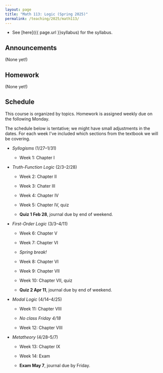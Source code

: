 ```yaml
---
layout: page
title: "Math 113: Logic (Spring 2025)"
permalink: /teaching/2025/math113/
---
```


* See [here]({{ page.url }}syllabus) for the syllabus.


Announcements
-------------

(None yet!)

Homework
--------

(None yet!)

Schedule
--------

This course is organized by topics. Homework is assigned weekly due on the following Monday.

The schedule below is tentative; we might have small adjustments in the dates. For each week I've included which sections from the textbook we will be covering.

* *Syllogisms* (1/27–1/31)

    * Week 1: Chapter I

* *Truth-Function Logic* (2/3–2/28)
	
    * Week 2: Chapter II
	
    * Week 3: Chater III
	
    * Week 4: Chapter IV
	
    * Week 5: Chapter IV, quiz

    * **Quiz 1 Feb 28**, journal due by end of weekend.
	
* *First-Order Logic* (3/3–4/11)

    * Week 6: Chapter V
	
    * Week 7: Chapter VI
	
    * *Spring break!*
	
    * Week 8: Chapter VI
	
    * Week 9: Chapter VII
	
    * Week 10: Chapter VII, quiz

    * **Quiz 2 Apr 11**, journal due by end of weekend.
	
* *Modal Logic* (4/14–4/25)

    * Week 11: Chapter VIII

    * *No class Friday 4/18*

    * Week 12: Chapter VIII
	
* *Metatheory* (4/28–5/7)

    * Week 13: Chapter IX
	
    * Week 14: Exam

    * **Exam May 7**, journal due by Friday.
	
